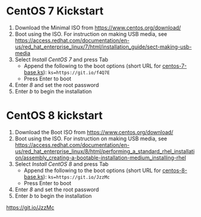# CentOS 7 Kickstart

1. Download the Minimal ISO from https://www.centos.org/download/
1. Boot using the ISO. For instruction on making USB media, see
   https://access.redhat.com/documentation/en-us/red_hat_enterprise_linux/7/html/installation_guide/sect-making-usb-media
1. Select *Install CentOS 7* and press Tab
    * Append the following to the boot options (short URL for [centos-7-base.ks](https://raw.githubusercontent.com/arcticsecurity/kickstart/master/centos-7-base.ks)): `ks=https://git.io/f4Q7E`
    * Press Enter to boot
1. Enter *8* and set the root password
1. Enter *b* to begin the installation

# CentOS 8 kickstart

1. Download the Boot ISO from https://www.centos.org/download/
1. Boot using the ISO. For instruction on making USB media, see
   https://access.redhat.com/documentation/en-us/red_hat_enterprise_linux/8/html/performing_a_standard_rhel_installation/assembly_creating-a-bootable-installation-medium_installing-rhel
1. Select *Install CentOS 8* and press Tab
    * Append the following to the boot options (short URL for [centos-8-base.ks](https://raw.githubusercontent.com/arcticsecurity/kickstart/master/centos-8-base.ks)): `ks=https://git.io/JzzMc`
    * Press Enter to boot
1. Enter *8* and set the root password
1. Enter *b* to begin the installation


https://git.io/JzzMc
